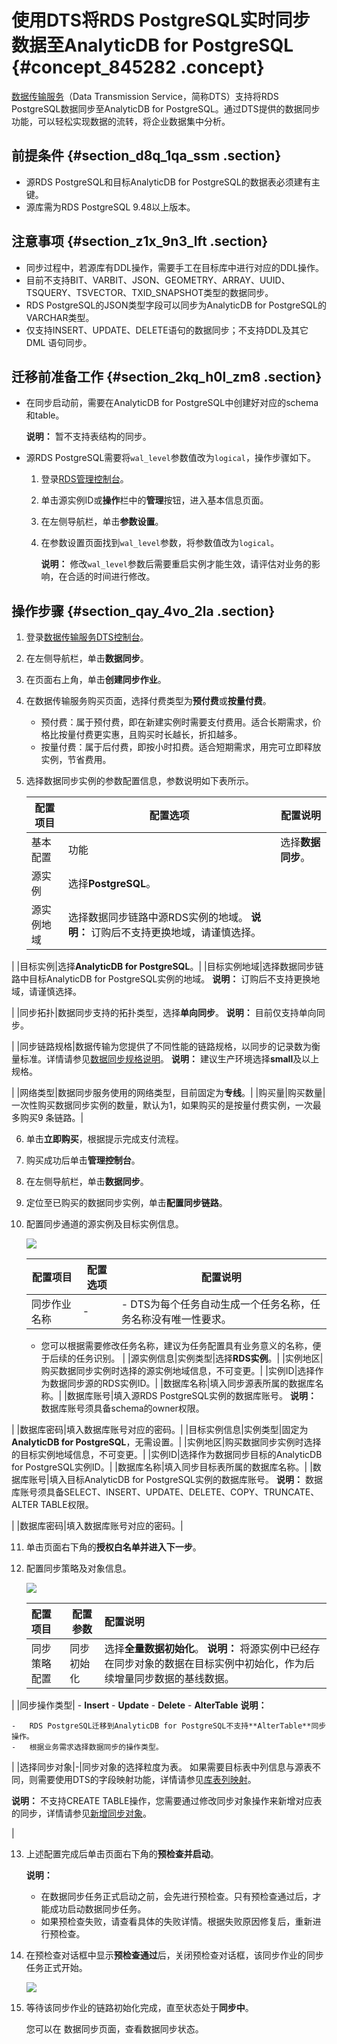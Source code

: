 # 使用DTS将RDS PostgreSQL实时同步数据至AnalyticDB for PostgreSQL {#concept_845282 .concept}

[数据传输服务](https://dts.console.aliyun.com/#/home/)（Data Transmission Service，简称DTS）支持将RDS PostgreSQL数据同步至AnalyticDB for PostgreSQL。通过DTS提供的数据同步功能，可以轻松实现数据的流转，将企业数据集中分析。

## 前提条件 {#section_d8q_1qa_ssm .section}

-   源RDS PostgreSQL和目标AnalyticDB for PostgreSQL的数据表必须建有主键。
-   源库需为RDS PostgreSQL 9.48以上版本。

## 注意事项 {#section_z1x_9n3_lft .section}

-   同步过程中，若源库有DDL操作，需要手工在目标库中进行对应的DDL操作。
-   目前不支持BIT、VARBIT、JSON、GEOMETRY、ARRAY、UUID、TSQUERY、TSVECTOR、TXID\_SNAPSHOT类型的数据同步。
-   RDS PostgreSQL的JSON类型字段可以同步为AnalyticDB for PostgreSQL的VARCHAR类型。
-   仅支持INSERT、UPDATE、DELETE语句的数据同步；不支持DDL及其它DML 语句同步。

## 迁移前准备工作 {#section_2kq_h0l_zm8 .section}

-   在同步启动前，需要在AnalyticDB for PostgreSQL中创建好对应的schema和table。

    **说明：** 暂不支持表结构的同步。

-   源RDS PostgreSQL需要将`wal_level`参数值改为`logical`，操作步骤如下。
    1.  登录[RDS管理控制台](https://rdsnext.console.aliyun.com/#/rdsList/cn-hangzhou/basic/)。
    2.  单击源实例ID或**操作**栏中的**管理**按钮，进入基本信息页面。
    3.  在左侧导航栏，单击**参数设置**。
    4.  在参数设置页面找到`wal_level`参数，将参数值改为`logical`。

        **说明：** 修改`wal_level`参数后需要重启实例才能生效，请评估对业务的影响，在合适的时间进行修改。


## 操作步骤 {#section_qay_4vo_2la .section}

1.  登录[数据传输服务DTS控制台](https://dts.console.aliyun.com/#/home/)。
2.  在左侧导航栏，单击**数据同步**。
3.  在页面右上角，单击**创建同步作业**。
4.  在数据传输服务购买页面，选择付费类型为**预付费**或**按量付费**。
    -   预付费：属于预付费，即在新建实例时需要支付费用。适合长期需求，价格比按量付费更实惠，且购买时长越长，折扣越多。
    -   按量付费：属于后付费，即按小时扣费。适合短期需求，用完可立即释放实例，节省费用。
5.  选择数据同步实例的参数配置信息，参数说明如下表所示。

    |配置项目|配置选项|配置说明|
    |----|----|----|
    |基本配置|功能|选择**数据同步**。|
    |源实例|选择**PostgreSQL**。|
    |源实例地域|选择数据同步链路中源RDS实例的地域。 **说明：** 订购后不支持更换地域，请谨慎选择。

 |
    |目标实例|选择**AnalyticDB for PostgreSQL**。|
    |目标实例地域|选择数据同步链路中目标AnalyticDB for PostgreSQL实例的地域。 **说明：** 订购后不支持更换地域，请谨慎选择。

 |
    |同步拓扑|数据同步支持的拓扑类型，选择**单向同步**。 **说明：** 目前仅支持单向同步。

 |
    |同步链路规格|数据传输为您提供了不同性能的链路规格，以同步的记录数为衡量标准。详情请参见[数据同步规格说明](../../../../cn.zh-CN/产品简介/规格说明/数据同步规格说明.md#)。 **说明：** 建议生产环境选择**small**及以上规格。

 |
    |网络类型|数据同步服务使用的网络类型，目前固定为**专线**。|
    |购买量|购买数量|一次性购买数据同步实例的数量，默认为1，如果购买的是按量付费实例，一次最多购买9 条链路。|

6.  单击**立即购买**，根据提示完成支付流程。
7.  购买成功后单击**管理控制台**。
8.  在左侧导航栏，单击**数据同步**。
9.  定位至已购买的数据同步实例，单击**配置同步链路**。
10. 配置同步通道的源实例及目标实例信息。

    ![](http://static-aliyun-doc.oss-cn-hangzhou.aliyuncs.com/assets/img/684075/156342644050671_zh-CN.png)

    |配置项目|配置选项|配置说明|
    |----|----|----|
    |同步作业名称|-|     -   DTS为每个任务自动生成一个任务名称，任务名称没有唯一性要求。
    -   您可以根据需要修改任务名称，建议为任务配置具有业务意义的名称，便于后续的任务识别。
 |
    |源实例信息|实例类型|选择**RDS实例**。|
    |实例地区|购买数据同步实例时选择的源实例地域信息，不可变更。|
    |实例ID|选择作为数据同步源的RDS实例ID。|
    |数据库名称|填入同步源表所属的数据库名称。|
    |数据库账号|填入源RDS PostgreSQL实例的数据库账号。 **说明：** 数据库账号须具备schema的owner权限。

 |
    |数据库密码|填入数据库账号对应的密码。|
    |目标实例信息|实例类型|固定为**AnalyticDB for PostgreSQL**，无需设置。|
    |实例地区|购买数据同步实例时选择的目标实例地域信息，不可变更。|
    |实例ID|选择作为数据同步目标的AnalyticDB for PostgreSQL实例ID。|
    |数据库名称|填入同步目标表所属的数据库名称。|
    |数据库账号|填入目标AnalyticDB for PostgreSQL实例的数据库账号。 **说明：** 数据库账号须具备SELECT、INSERT、UPDATE、DELETE、COPY、TRUNCATE、ALTER TABLE权限。

 |
    |数据库密码|填入数据库账号对应的密码。|

11. 单击页面右下角的**授权白名单并进入下一步**。
12. 配置同步策略及对象信息。

    ![](http://static-aliyun-doc.oss-cn-hangzhou.aliyuncs.com/assets/img/684075/156342644050675_zh-CN.png)

    |配置项目|配置参数|配置说明|
    |:---|----|:---|
    |同步策略配置|同步初始化|选择**全量数据初始化**。 **说明：** 将源实例中已经存在同步对象的数据在目标实例中初始化，作为后续增量同步数据的基线数据。

 |
    |同步操作类型|     -   **Insert**
    -   **Update**
    -   **Delete**
    -   **AlterTable**
 **说明：** 

    -   RDS PostgreSQL迁移到AnalyticDB for PostgreSQL不支持**AlterTable**同步操作。
    -   根据业务需求选择数据同步的操作类型。
 |
    |选择同步对象|-|同步对象的选择粒度为表。 如果需要目标表中列信息与源表不同，则需要使用DTS的字段映射功能，详情请参见[库表列映射](https://help.aliyun.com/document_detail/26628.html)。

 **说明：** 不支持CREATE TABLE操作，您需要通过修改同步对象操作来新增对应表的同步，详情请参见[新增同步对象](https://help.aliyun.com/document_detail/26634.html)。

 |

13. 上述配置完成后单击页面右下角的**预检查并启动**。

    **说明：** 

    -   在数据同步任务正式启动之前，会先进行预检查。只有预检查通过后，才能成功启动数据同步任务。
    -   如果预检查失败，请查看具体的失败详情。根据失败原因修复后，重新进行预检查。
14. 在预检查对话框中显示**预检查通过**后，关闭预检查对话框，该同步作业的同步任务正式开始。

    ![](http://static-aliyun-doc.oss-cn-hangzhou.aliyuncs.com/assets/img/684075/156342644050676_zh-CN.png)

15. 等待该同步作业的链路初始化完成，直至状态处于**同步中**。

    您可以在 数据同步页面，查看数据同步状态。


